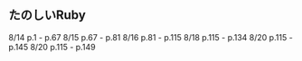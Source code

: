 ## たのしいRuby
8/14 p.1 - p.67
8/15 p.67 - p.81
8/16 p.81 - p.115
8/18 p.115 - p.134
8/20 p.115 - p.145
8/20 p.115 - p.149

